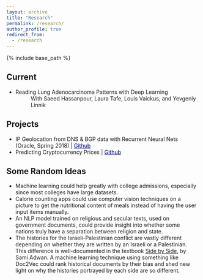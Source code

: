 ```yaml
---
layout: archive
title: "Research"
permalink: /research/
author_profile: true
redirect_from:
  - /research
---
```


{% include base_path %}

Current
------
<ul>
  <li>
  	<dl>
  		<dt>Reading Lung Adenocarcinoma Patterns with Deep Learning</dt>
  		<dd>With Saeed Hassanpour, Laura Tafe, Louis Vaickus, and Yevgeniy Linnik<dd>
	</dl>
  </li>
</ul>  
  

Projects
------
* IP Geolocation from DNS & BGP data with Recurrent Neural Nets (Oracle, Spring 2018) \| <a href="https://github.com/jasonwei20/oracle-dyn-ml" style="color:navy">Github</a>
* Predicting Cryptocurrency Prices \| <a href="https://github.com/jasonwei20/cryptocurrency-prediction" style="color:navy">Github</a>

Some Random Ideas
------
* Machine learning could help greatly with college admissions, especially since most colleges have large datasets.
* Calorie counting apps could use computer vision techniques on a picture to get the nutritional content of meals instead of having the user input items manually.
* An NLP model trained on religious and secular texts, used on government documents, could provide insight into whether some nations truly have a separation between religion and state.
* The histories for the Israeli-Palestinian conflict are vastly different depending on whether they are written by an Israeli or a Palestinian. This difference is well-documented in the textbook [Side by Side](https://www.amazon.com/Side-Parallel-Histories-Israel-Palestine/dp/1595586830), by Sami Adwan. A machine learning technique using something like Doc2Vec could rank historical documents by their bias and shed new light on why the histories portrayed by each side are so different.
